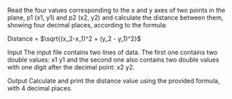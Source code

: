 Read the four values corresponding to the x and y axes of two points in the plane, p1 (x1, y1) and p2 (x2, y2) and calculate the distance between them, showing four decimal places, according to the formula:

Distance = $\sqrt{(x_2-x_1)^2 + (y_2 - y_1)^2}$

Input
The input file contains two lines of data. The first one contains two double values: x1 y1 and the second one also contains two double values with one digit after the decimal point: x2 y2.

Output
Calculate and print the distance value using the provided formula, with 4 decimal places.